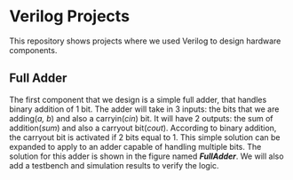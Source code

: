 # Verilog Projects
This repository shows projects where we used Verilog to design hardware components.

## Full Adder
The first component that we design is a simple full adder, that handles binary addition of 1 bit. The adder will take in 3 inputs: the bits that we are adding(_a, b_) and also a carryin(_cin_) bit. It will have 2 outputs: the sum of addition(_sum_) and also a carryout bit(_cout_). According to binary addition, the carryout bit is activated if 2 bits equal to 1. This simple solution can be expanded to apply to an adder capable of handling multiple bits. The solution for this adder is shown in the figure named **_FullAdder_**. We will also add a testbench and simulation results to verify the logic. 
